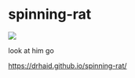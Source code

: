 # spinning-rat
![](https://github.com/DrHaid/spinning-rat/actions/workflows/build.yml/badge.svg)

look at him go

https://drhaid.github.io/spinning-rat/
